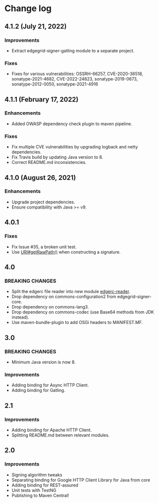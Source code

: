 # Change log

## 4.1.2 (July 21, 2022)

### Improvements

* Extract edgegrid-signer-gatling module to a separate project.

### Fixes

* Fixes for various vulnerabilities: OSSRH-66257, CVE-2020-36518, sonatype-2021-4682, CVE-2022-24823, sonatype-2019-0673, sonatype-2012-0050, sonatype-2021-4916

## 4.1.1 (February 17, 2022)

### Enhancements

* Added OWASP dependency check plugin to maven pipeline.

### Fixes

* Fix multiple CVE vulnerabilities by upgrading logback and netty dependencies.
* Fix Travis build by updating Java version to 8.
* Correct README.md inconsistencies.

## 4.1.0 (August 26, 2021)

### Enhancements

* Upgrade project dependencies.
* Ensure compatibility with Java >= v9.

## 4.0.1

### Fixes

* Fix Issue #35, a broken unit test.
* Use [URI#getRawPath()](https://docs.oracle.com/javase/8/docs/api/java/net/URI.html#getRawPath--) when constructing a signature.

## 4.0

### BREAKING CHANGES

* Split the edgerc file reader into new module [edgerc-reader](edgerc-reader).
* Drop dependency on commons-configuration2 from edgegrid-signer-core.
* Drop dependency on commons-lang3.
* Drop dependency on commons-codec (use Base64 methods from JDK instead).
* Use maven-bundle-plugin to add OSGi headers to MANIFEST.MF.

## 3.0

### BREAKING CHANGES

* Minimum Java version is now 8.

### Improvements

* Adding binding for Async HTTP Client.
* Adding binding for Gatling.

## 2.1

### Improvements

* Adding binding for Apache HTTP Client.
* Splitting README.md between relevant modules.

## 2.0

### Improvements

* Signing algorithm tweaks
* Separating binding for Google HTTP Client Library for Java from core
* Adding binding for REST-assured
* Unit tests with TestNG
* Publishing to Maven Central!